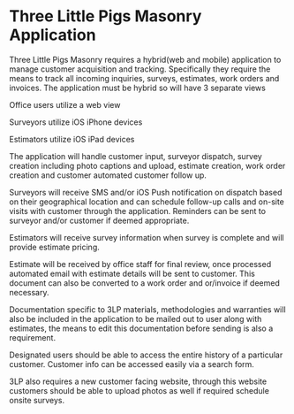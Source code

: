 # Three Little Pigs Masonry Application

Three Little Pigs Masonry requires a hybrid(web and mobile) application to manage customer acquisition and tracking. Specifically they require the means to track all incoming inquiries, surveys, estimates, work orders and invoices. The application must be hybrid so will have 3 separate views

Office users utilize a web view

Surveyors utilize iOS iPhone devices

Estimators utilize  iOS iPad devices

The application will handle customer input, surveyor dispatch, survey creation including photo captions and upload, estimate creation, work order creation and customer automated customer follow up.

Surveyors will receive SMS and/or iOS Push notification on dispatch based on their geographical location and can schedule follow-up calls and on-site visits with customer through the application. Reminders can be sent to surveyor and/or customer if deemed appropriate. 

Estimators will receive survey information when survey is complete and will provide estimate pricing.

Estimate will be received by office staff for final review, once processed automated email with estimate details will be sent to customer. This document can also be converted to a work order and or/invoice if deemed necessary.

Documentation specific to 3LP materials, methodologies and warranties will also be included in the application to be mailed out to user along with estimates, the means to edit this documentation before sending is also a requirement.

Designated users should be able to access the entire history of a particular customer. Customer info can be accessed easily via a search form. 

3LP also requires  a new customer facing website, through this website customers should be able to upload photos as well if required schedule onsite surveys.
